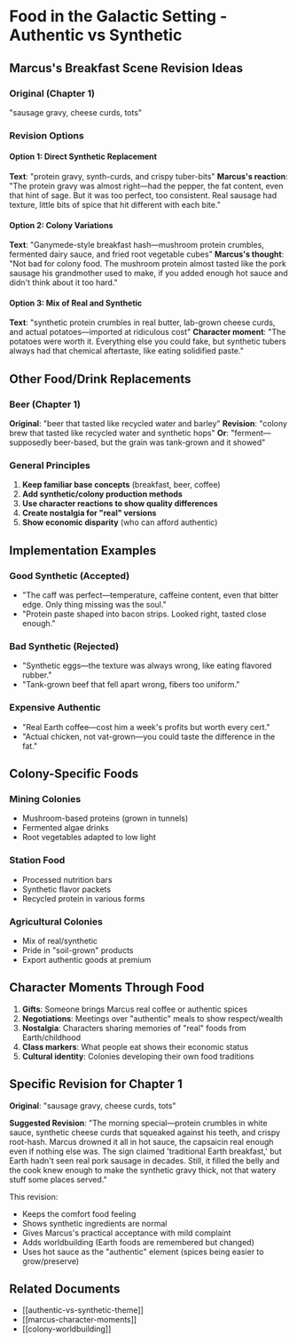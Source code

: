 # Food in the Galactic Setting - Authentic vs Synthetic

## Marcus's Breakfast Scene Revision Ideas

### Original (Chapter 1)
"sausage gravy, cheese curds, tots"

### Revision Options

#### Option 1: Direct Synthetic Replacement
**Text**: "protein gravy, synth-curds, and crispy tuber-bits"
**Marcus's reaction**: "The protein gravy was almost right—had the pepper, the fat content, even that hint of sage. But it was too perfect, too consistent. Real sausage had texture, little bits of spice that hit different with each bite."

#### Option 2: Colony Variations
**Text**: "Ganymede-style breakfast hash—mushroom protein crumbles, fermented dairy sauce, and fried root vegetable cubes"
**Marcus's thought**: "Not bad for colony food. The mushroom protein almost tasted like the pork sausage his grandmother used to make, if you added enough hot sauce and didn't think about it too hard."

#### Option 3: Mix of Real and Synthetic
**Text**: "synthetic protein crumbles in real butter, lab-grown cheese curds, and actual potatoes—imported at ridiculous cost"
**Character moment**: "The potatoes were worth it. Everything else you could fake, but synthetic tubers always had that chemical aftertaste, like eating solidified paste."

## Other Food/Drink Replacements

### Beer (Chapter 1)
**Original**: "beer that tasted like recycled water and barley"
**Revision**: "colony brew that tasted like recycled water and synthetic hops"
**Or**: "ferment—supposedly beer-based, but the grain was tank-grown and it showed"

### General Principles

1. **Keep familiar base concepts** (breakfast, beer, coffee)
2. **Add synthetic/colony production methods**
3. **Use character reactions to show quality differences**
4. **Create nostalgia for "real" versions**
5. **Show economic disparity** (who can afford authentic)

## Implementation Examples

### Good Synthetic (Accepted)
- "The caff was perfect—temperature, caffeine content, even that bitter edge. Only thing missing was the soul."
- "Protein paste shaped into bacon strips. Looked right, tasted close enough."

### Bad Synthetic (Rejected)
- "Synthetic eggs—the texture was always wrong, like eating flavored rubber."
- "Tank-grown beef that fell apart wrong, fibers too uniform."

### Expensive Authentic
- "Real Earth coffee—cost him a week's profits but worth every cert."
- "Actual chicken, not vat-grown—you could taste the difference in the fat."

## Colony-Specific Foods

### Mining Colonies
- Mushroom-based proteins (grown in tunnels)
- Fermented algae drinks
- Root vegetables adapted to low light

### Station Food
- Processed nutrition bars
- Synthetic flavor packets
- Recycled protein in various forms

### Agricultural Colonies
- Mix of real/synthetic
- Pride in "soil-grown" products
- Export authentic goods at premium

## Character Moments Through Food

1. **Gifts**: Someone brings Marcus real coffee or authentic spices
2. **Negotiations**: Meetings over "authentic" meals to show respect/wealth
3. **Nostalgia**: Characters sharing memories of "real" foods from Earth/childhood
4. **Class markers**: What people eat shows their economic status
5. **Cultural identity**: Colonies developing their own food traditions

## Specific Revision for Chapter 1

**Original**: "sausage gravy, cheese curds, tots"

**Suggested Revision**: 
"The morning special—protein crumbles in white sauce, synthetic cheese curds that squeaked against his teeth, and crispy root-hash. Marcus drowned it all in hot sauce, the capsaicin real enough even if nothing else was. The sign claimed 'traditional Earth breakfast,' but Earth hadn't seen real pork sausage in decades. Still, it filled the belly and the cook knew enough to make the synthetic gravy thick, not that watery stuff some places served."

This revision:
- Keeps the comfort food feeling
- Shows synthetic ingredients are normal
- Gives Marcus's practical acceptance with mild complaint
- Adds worldbuilding (Earth foods are remembered but changed)
- Uses hot sauce as the "authentic" element (spices being easier to grow/preserve)

## Related Documents
- [[authentic-vs-synthetic-theme]]
- [[marcus-character-moments]]
- [[colony-worldbuilding]]